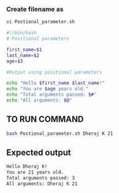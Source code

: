 ### Create filename as
```bash
vi Postional_parameter.sh
```



```bash 
#!/bin/bash
# Positional parameters

first_name=$1
last_name=$2
age=$3

#Output using positional parameters

echo "Hello $first_name $last_name!"
echo "You are $age years old."
echo "Total arguments passed: $#"
echo "All arguments: $@"
``` 


## TO RUN COMMAND
```bash
bash Postional_parameter.sh Dheraj K 21
```


## Expected output
```bash
Hello Dheraj K!
You are 21 years old.
Total arguments passed: 3
All arguments: Dheraj K 21
```

